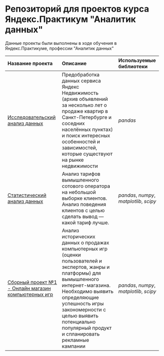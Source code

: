 # Репозиторий для проектов курса Яндекс.Практикум "Аналитик данных"

Данные проекты были выполнены в ходе обучения в Яндекс.Практикуме, профессии "Аналитик данных"

| Название проекта | Описание | Используемые библиотеки | 
| :---------------------- | :---------------------- | :---------------------- |
| [Исследовательский анализ данных](exploratory_data_analysis_project) | Предобработка данных сервиса Яндекс Недвижимость (архив объявлений за несколько лет о продаже квартир в Санкт-Петербурге и соседних населённых пунктах) и поиск интересных особенностей и зависимостей, которые существуют на рынке недвижимости| *pandas* |
|[Статистический анализ данных](statistical_data_analysis) | Анализ тарифов вымышленного сотового оператора на небольшой выборке клиентов. Анализ поведения клиентов с целью сделать вывод — какой тариф лучше. | *pandas*, *numpy*, *matplotlib*, *scipy*|
|[Сборный проект №1 - Онлайн магазин компьютерных игр](online_game_store) | Анализ исторических данных о продажах компьютерных игр (оценки пользователей и экспертов, жанры и платформы) для вымышленного интернет-магазина. Необходимо выявить определяющие успешность игры закономерности с целью выявить потенциально популярный продукт и спланировать рекламные кампании| *pandas*, *numpy*, *matplotlib*, *scipy* |
